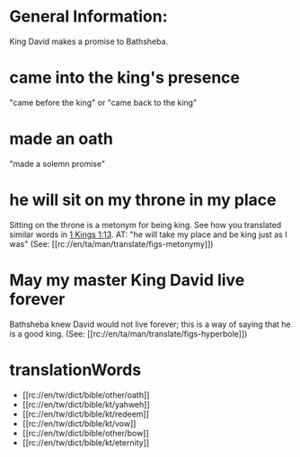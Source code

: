 # General Information:

King David makes a promise to Bathsheba.

# came into the king's presence

"came before the king" or "came back to the king"

# made an oath

"made a solemn promise"

# he will sit on my throne in my place

Sitting on the throne is a metonym for being king. See how you translated similar words in [1 Kings 1:13](./13.md). AT: "he will take my place and be king just as I was" (See: [[rc://en/ta/man/translate/figs-metonymy]])

# May my master King David live forever

Bathsheba knew David would not live forever; this is a way of saying that he is a good king. (See: [[rc://en/ta/man/translate/figs-hyperbole]])

# translationWords

* [[rc://en/tw/dict/bible/other/oath]]
* [[rc://en/tw/dict/bible/kt/yahweh]]
* [[rc://en/tw/dict/bible/kt/redeem]]
* [[rc://en/tw/dict/bible/kt/vow]]
* [[rc://en/tw/dict/bible/other/bow]]
* [[rc://en/tw/dict/bible/kt/eternity]]